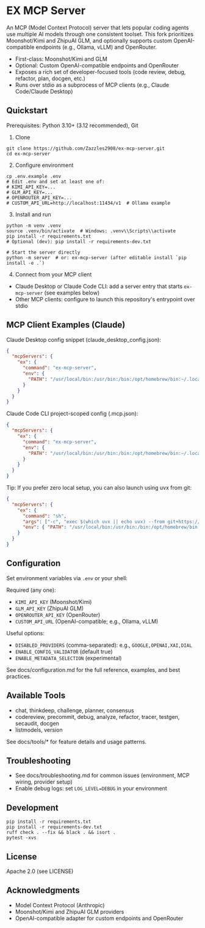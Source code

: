 # EX MCP Server

An MCP (Model Context Protocol) server that lets popular coding agents use multiple AI models through one consistent toolset. This fork prioritizes Moonshot/Kimi and ZhipuAI GLM, and optionally supports custom OpenAI-compatible endpoints (e.g., Ollama, vLLM) and OpenRouter.

- First-class: Moonshot/Kimi and GLM
- Optional: Custom OpenAI-compatible endpoints and OpenRouter
- Exposes a rich set of developer-focused tools (code review, debug, refactor, plan, docgen, etc.)
- Runs over stdio as a subprocess of MCP clients (e.g., Claude Code/Claude Desktop)

## Quickstart

Prerequisites: Python 3.10+ (3.12 recommended), Git

1) Clone
```
git clone https://github.com/Zazzles2908/ex-mcp-server.git
cd ex-mcp-server
```

2) Configure environment
```
cp .env.example .env
# Edit .env and set at least one of:
# KIMI_API_KEY=...
# GLM_API_KEY=...
# OPENROUTER_API_KEY=...
# CUSTOM_API_URL=http://localhost:11434/v1  # Ollama example
```

3) Install and run
```
python -m venv .venv
source .venv/bin/activate  # Windows: .venv\\Scripts\\activate
pip install -r requirements.txt
# Optional (dev): pip install -r requirements-dev.txt

# Start the server directly
python -m server  # or: ex-mcp-server (after editable install `pip install -e .`)
```

4) Connect from your MCP client
- Claude Desktop or Claude Code CLI: add a server entry that starts `ex-mcp-server` (see examples below)
- Other MCP clients: configure to launch this repository's entrypoint over stdio

## MCP Client Examples (Claude)

Claude Desktop config snippet (claude_desktop_config.json):
```json
{
  "mcpServers": {
    "ex": {
      "command": "ex-mcp-server",
      "env": {
        "PATH": "/usr/local/bin:/usr/bin:/bin:/opt/homebrew/bin:~/.local/bin"
      }
    }
  }
}
```

Claude Code CLI project-scoped config (.mcp.json):
```json
{
  "mcpServers": {
    "ex": {
      "command": "ex-mcp-server",
      "env": {
        "PATH": "/usr/local/bin:/usr/bin:/bin:/opt/homebrew/bin:~/.local/bin"
      }
    }
  }
}
```

Tip: If you prefer zero local setup, you can also launch using uvx from git:
```json
{
  "mcpServers": {
    "ex": {
      "command": "sh",
      "args": ["-c", "exec $(which uvx || echo uvx) --from git+https://github.com/Zazzles2908/ex-mcp-server.git ex-mcp-server"],
      "env": { "PATH": "/usr/local/bin:/usr/bin:/bin:/opt/homebrew/bin:~/.local/bin" }
    }
  }
}
```

## Configuration

Set environment variables via `.env` or your shell:

Required (any one):
- `KIMI_API_KEY` (Moonshot/Kimi)
- `GLM_API_KEY` (ZhipuAI GLM)
- `OPENROUTER_API_KEY` (OpenRouter)
- `CUSTOM_API_URL` (OpenAI-compatible; e.g., Ollama, vLLM)

Useful options:
- `DISABLED_PROVIDERS` (comma-separated): e.g., `GOOGLE,OPENAI,XAI,DIAL`
- `ENABLE_CONFIG_VALIDATOR` (default true)
- `ENABLE_METADATA_SELECTION` (experimental)

See docs/configuration.md for the full reference, examples, and best practices.

## Available Tools

- chat, thinkdeep, challenge, planner, consensus
- codereview, precommit, debug, analyze, refactor, tracer, testgen, secaudit, docgen
- listmodels, version

See docs/tools/* for feature details and usage patterns.

## Troubleshooting
- See docs/troubleshooting.md for common issues (environment, MCP wiring, provider setup)
- Enable debug logs: set `LOG_LEVEL=DEBUG` in your environment

## Development
```
pip install -r requirements.txt
pip install -r requirements-dev.txt
ruff check . --fix && black . && isort .
pytest -xvs
```

## License
Apache 2.0 (see LICENSE)

## Acknowledgments
- Model Context Protocol (Anthropic)
- Moonshot/Kimi and ZhipuAI GLM providers
- OpenAI-compatible adapter for custom endpoints and OpenRouter

